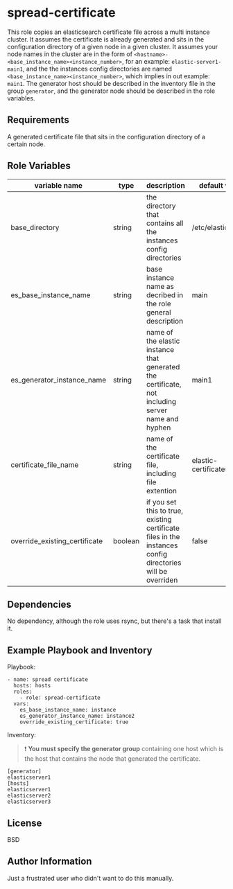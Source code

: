 spread-certificate
==================

This role copies an elasticsearch certificate file across a multi instance cluster. It assumes the certificate is already generated and sits in the configuration directory of a given node in a given cluster.
It assumes your node names in the cluster are in the form of `<hostname>-<base_instance_name><instance_number>`, for an example: `elastic-server1-main1`, and the the instances config directories are named `<base_instance_name><instance_number>`, which implies in out example: `main1`.
The generator host should be described in the inventory file in the group `generator`, and the generator node should be described in the role variables.

Requirements
----------

A generated certificate file that sits in the configuration directory of a certain node.

Role Variables
--------------

variable name | type | description | default value
------------- | -------- | ------------------------ | -------------
base_directory | string | the directory that contains all the instances config directories | /etc/elasticsearch
es_base_instance_name | string | base instance name as decribed in the role general description | main
es_generator_instance_name | string | name of the elastic instance that generated the certificate, not including server name and hyphen | main1
certificate_file_name | string | name of the certificate file, including file extention | elastic-certificates.p12
override_existing_certificate | boolean | if you set this to true, existing certificate files in the instances config directories will be overriden | false


Dependencies
------------

No dependency, although the role uses rsync, but there's a task that install it.

Example Playbook and Inventory
------------------------------
Playbook:

    - name: spread certificate
      hosts: hosts
      roles:
        - role: spread-certificate
      vars:
        es_base_instance_name: instance
        es_generator_instance_name: instance2
        override_existing_certificate: true

Inventory:
> :exclamation: **You must specify the generator group** containing one host which is the host that contains the node that generated the certificate.

    [generator]
    elasticserver1
    [hosts]
    elasticserver1
    elasticserver2
    elasticserver3

License
-------

BSD

Author Information
------------------

Just a frustrated user who didn't want to do this manually.
